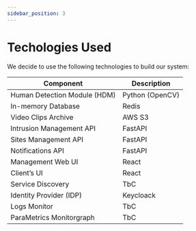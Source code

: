 ```yaml
---
sidebar_position: 3
---
```


# Techologies Used

We decide to use the following technologies to build our system:

| Component      | Description |
| ----------- | ----------- |
| Human Detection Module (HDM)      |  Python (OpenCV)       |
| In-memory Database   | Redis       |
| Video Clips Archive   | AWS S3        |
| Intrusion Management API   | FastAPI        |
| Sites Management API   | FastAPI   |
| Notifications API   | FastAPI    |
| Management Web UI   | React  |
| Client’s UI   | React     |
| Service Discovery   |  TbC   |
| Identity Provider (IDP)   | Keycloack     |
| Logs Monitor   | TbC    |
| ParaMetrics Monitorgraph   | TbC    |

